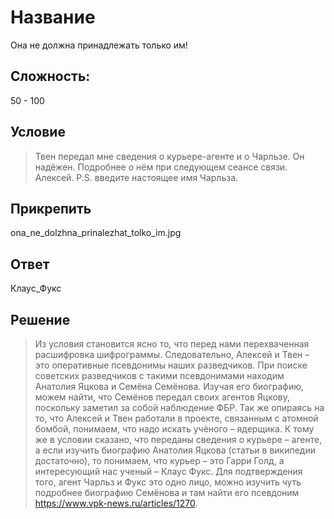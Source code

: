 #  Название
Она не должна принадлежать только им!
## Сложность: 
50 - 100
## Условие
> Твен передал мне сведения о курьере-агенте и о Чарльзе. Он надёжен. Подробнее о нём при следующем сеансе связи. Алексей. 
P.S. введите настоящее имя Чарльза.
## Прикрепить
ona_ne_dolzhna_prinalezhat_tolko_im.jpg
## Ответ
Клаус_Фукс
## Решение
> Из условия становится ясно то, что перед нами перехваченная расшифровка шифрограммы. Следовательно, Алексей и Твен – это оперативные псевдонимы наших разведчиков. При поиске советских разведчиков с такими псевдонимами находим Анатолия Яцкова и Семёна Семёнова. Изучая его биографию, можем найти, что Семёнов передал своих агентов Яцкову, поскольку заметил за собой наблюдение ФБР. Так же опираясь на то, что Алексей и Твен работали в проекте, связанным с атомной бомбой, понимаем, что надо искать учёного – ядерщика. 
> К тому же в условии сказано, что переданы сведения о курьере – агенте, а если изучить биографию Анатолия Яцкова (статьи в википедии достаточно), то понимаем, что курьер – это Гарри Голд, а интересующий нас ученый – Клаус Фукс.
> Для подтверждения того, агент Чарльз и Фукс это одно лицо, можно изучить чуть подробнее биографию Семёнова и там найти его псевдоним https://www.vpk-news.ru/articles/1270.
